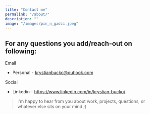 ```yaml
---
title: "Contact me"
permalink: "/about/"
description: "" 
image: "/images/pin_n_gadzi.jpeg"
---
```


## For any questions you add/reach-out on following:
Email
- Personal - [krystianbucko@outlook.com](mailto:krystianbucko@outlook.com)

Social
- Linkedin - https://www.linkedin.com/in/krystian-bucko/

> I'm happy to hear from you about work, projects, questions, or whatever else sits on your mind ;)
